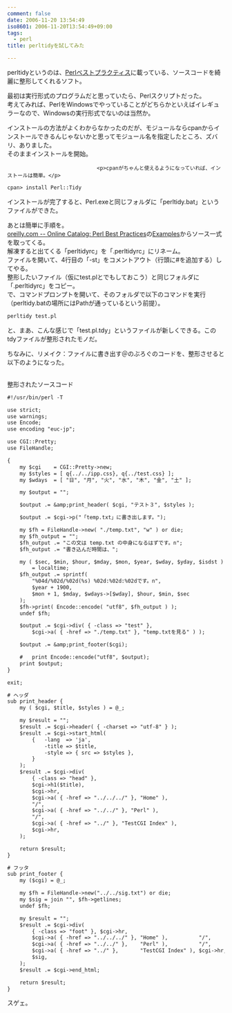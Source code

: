 ```yaml
---
comment: false
date: 2006-11-20 13:54:49
iso8601: 2006-11-20T13:54:49+09:00
tags:
  - perl
title: perltidyを試してみた

---
```


<div class="entry-body">
                                 <p>perltidyというのは、<a href="http://www.amazon.co.jp/exec/obidos/ASIN/4873113008/nqounet-22/ref=nosim/" name="amazletlink" id="amazletlink">Perlベストプラクティス</a>に載っている、ソースコードを綺麗に整形してくれるソフト。</p>

<p>最初は実行形式のプログラムだと思っていたら、Perlスクリプトだった。<br />
考えてみれば、PerlをWindowsでやっていることがどちらかといえばイレギュラーなので、Windowsの実行形式でないのは当然か。</p>

<p>インストールの方法がよくわからなかったのだが、モジュールならcpanからインストールできるんじゃないかと思ってモジュール名を指定したところ、ズバリ、ありました。<br />
そのままインストールを開始。</p>
                              
                                 <p>cpanがちゃんと使えるようになっていれば、インストールは簡単。</p>

```default
cpan> install Perl::Tidy
```

<p>インストールが完了すると、Perl.exeと同じフォルダに「perltidy.bat」というファイルができた。</p>

<p>あとは簡単に手順を。<br /><a href="http://shop.oreilly.com/product/9780596001735.do">oreilly.com -- Online Catalog: Perl Best Practices</a>の<a href="http://examples.oreilly.com/9780596001735/">Examples</a>からソース一式を取ってくる。<br />
解凍すると出てくる「perltidyrc」を「.perltidyrc」にリネーム。<br />
ファイルを開いて、4行目の「-st」をコメントアウト（行頭に#を追加する）してやる。<br />
整形したいファイル（仮にtest.plとでもしておこう）と同じフォルダに「.perltidyrc」をコピー。<br />
で、コマンドプロンプトを開いて、そのフォルダで以下のコマンドを実行（perltidy.batの場所にはPathが通っているという前提）。</p>

```default
perltidy test.pl
```

<p>と、まあ、こんな感じで「test.pl.tdy」というファイルが新しくできる。このtdyファイルが整形されたモノだ。</p>

<p>ちなみに、リメイク：ファイルに書き出す＠のぶろぐのコードを、整形させると以下のようになった。</p>

<p><br />
整形されたソースコード</p>

```default
#!/usr/bin/perl -T

use strict;
use warnings;
use Encode;
use encoding "euc-jp";

use CGI::Pretty;
use FileHandle;

{
    my $cgi    = CGI::Pretty->new;
    my $styles = [ q{../../ipp.css}, q{../test.css} ];
    my $wdays  = [ "日", "月", "火", "水", "木", "金", "土" ];

    my $output = "";

    $output .= &amp;print_header( $cgi, "テスト３", $styles );

    $output .= $cgi->p("「temp.txt」に書き出します。");

    my $fh = FileHandle->new( "./temp.txt", "w" ) or die;
    my $fh_output = "";
    $fh_output .= "この文は temp.txt の中身になるはずです。n";
    $fh_output .= "書き込んだ時間は、";

    my ( $sec, $min, $hour, $mday, $mon, $year, $wday, $yday, $isdst )
        = localtime;
    $fh_output .= sprintf(
        "%04d/%02d/%02d(%s) %02d:%02d:%02dです。n",
        $year + 1900,
        $mon + 1, $mday, $wdays->[$wday], $hour, $min, $sec
    );
    $fh->print( Encode::encode( "utf8", $fh_output ) );
    undef $fh;

    $output .= $cgi->div( { -class => "test" },
        $cgi->a( { -href => "./temp.txt" }, "temp.txtを見る" ) );

    $output .= &amp;print_footer($cgi);

    #   print Encode::encode("utf8", $output);
    print $output;
}

exit;

# ヘッダ
sub print_header {
    my ( $cgi, $title, $styles ) = @_;

    my $result = "";
    $result .= $cgi->header( { -charset => "utf-8" } );
    $result .= $cgi->start_html(
        {   -lang  => 'ja',
            -title => $title,
            -style => { src => $styles },
        }
    );
    $result .= $cgi->div(
        { -class => "head" },
        $cgi->h1($title),
        $cgi->hr,
        $cgi->a( { -href => "../../../" }, "Home" ),
        "/",
        $cgi->a( { -href => "../../" }, "Perl" ),
        "/",
        $cgi->a( { -href => "../" }, "TestCGI Index" ),
        $cgi->hr,
    );

    return $result;
}

# フッタ
sub print_footer {
    my ($cgi) = @_;

    my $fh = FileHandle->new("../../sig.txt") or die;
    my $sig = join "", $fh->getlines;
    undef $fh;

    my $result = "";
    $result .= $cgi->div(
        { -class => "foot" }, $cgi->hr,
        $cgi->a( { -href => "../../../" }, "Home" ),          "/",
        $cgi->a( { -href => "../../" },    "Perl" ),          "/",
        $cgi->a( { -href => "../" },       "TestCGI Index" ), $cgi->hr,
        $sig,
    );
    $result .= $cgi->end_html;

    return $result;
}
```

<p>スゲェ。<br /></p>
                              </div>
    	